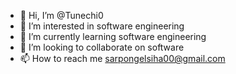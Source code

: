 - 👋 Hi, I’m @Tunechi0
- 👀 I’m interested in software engineering 
- 🌱 I’m currently learning software engineering 
- 💞️ I’m looking to collaborate on software 
- 📫 How to reach me sarpongelsiha00@gmail.com

<!---
Tunechi0/Tunechi0 is a ✨ special ✨ repository because its `README.md` (this file) appears on your GitHub profile.
You can click the Preview link to take a look at your changes.
--->
